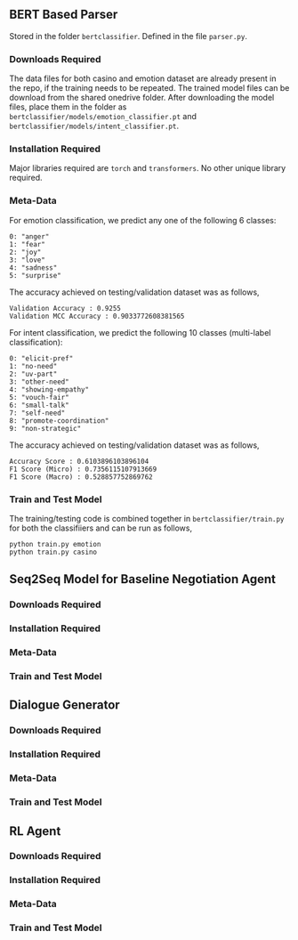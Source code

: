 ## BERT Based Parser

Stored in the folder `bertclassifier`. Defined in the file `parser.py`.

### Downloads Required

The data files for both casino and emotion dataset are already present in the repo, if the training needs to be repeated. The trained model files can be download from the shared onedrive folder. After downloading the model files, place them in the folder as `bertclassifier/models/emotion_classifier.pt` and `bertclassifier/models/intent_classifier.pt`.

### Installation Required

Major libraries required are `torch` and `transformers`. No other unique library required.

### Meta-Data

For emotion classification, we predict any one of the following 6 classes:

```
0: "anger"
1: "fear"
2: "joy"
3: "love"
4: "sadness"
5: "surprise"
```

The accuracy achieved on testing/validation dataset was as follows,

```
Validation Accuracy : 0.9255
Validation MCC Accuracy : 0.9033772608381565
```

For intent classification, we predict the following 10 classes (multi-label classification):

```
0: "elicit-pref"
1: "no-need"
2: "uv-part"
3: "other-need"
4: "showing-empathy"
5: "vouch-fair"
6: "small-talk"
7: "self-need"
8: "promote-coordination"
9: "non-strategic"
```

The accuracy achieved on testing/validation dataset was as follows,

```
Accuracy Score : 0.6103896103896104
F1 Score (Micro) : 0.7356115107913669
F1 Score (Macro) : 0.528857752869762
```

### Train and Test Model

The training/testing code is combined together in `bertclassifier/train.py` for both the classifiiers and can be run as follows,

```
python train.py emotion
python train.py casino
```

## Seq2Seq Model for Baseline Negotiation Agent

### Downloads Required

### Installation Required

### Meta-Data

### Train and Test Model

## Dialogue Generator

### Downloads Required

### Installation Required

### Meta-Data

### Train and Test Model

## RL Agent

### Downloads Required

### Installation Required

### Meta-Data

### Train and Test Model
